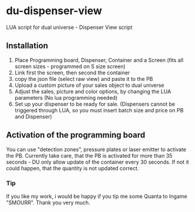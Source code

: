 # du-dispenser-view
LUA script for dual universe - Dispenser View script

## Installation
1. Place Programming board, Dispenser, Container and a Screen (fits all screen sizes - programmed on S size screen)
2. Link first the screen, then second the container
3. copy the json file (select raw view) and paste it to the PB
4. Upload a custom picture of your sales object to dual universe
4. Adjust the sales, picture and color options, by changing the LUA parameters (No lua programming needed)
5. Set up your dispenser to be ready for sale. (Dispensers cannot be triggered through LUA, so you must insert batch size and price on PB and Dispenser)

## Activation of the programming board
You can use "detection zones", pressure plates or laser emitter to activate the PB.
Currently take care, that the PB is activated for more than 35 seconds - DU only allow update of the container every 30 seconds.
If not it could happen, that the quantity is not updated correct.

### Tip
If you like my work, i would be happy if you tip me some Quanta to Ingame "SMOURR". Thank you very much.
